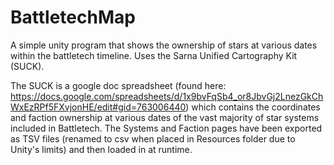 # BattletechMap
A simple unity program that shows the ownership of stars at various dates within the battletech timeline. Uses the Sarna Unified Cartography Kit (SUCK). 

The SUCK is a google doc spreadsheet (found here: https://docs.google.com/spreadsheets/d/1x9bvFqSb4_or8JbvGj2LnezGkChWxEzRPf5FXvjonHE/edit#gid=763006440) which contains the coordinates and faction ownership at various dates of the vast majority of star systems included in Battletech. The Systems and Faction pages have been exported as TSV files (renamed to csv when placed in Resources folder due to Unity's limits) and then loaded in at runtime. 
